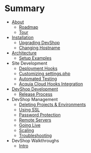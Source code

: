 # Summary

* [About](README.md)
   * [Roadmap](roadmap.md)
   * [Tour](tour.md)
* [Installation](install.md)
   * [Upgrading DevShop](upgrading.md)
   * [Changing Hostname](changing-hostname.md)
* [Architecture](architecture.md)
   * [Setup Examples](examples.md)
* Site Development
   * [Deployment Hooks](deployment-hooks.md)
   * [Customizing settings.php](settings-php.md)
   * [Automated Testing](testing.md)
   * [Acquia Cloud Hooks Integration](deployment-hooks-acquia.md)
* [DevShop Development](development.md)
   * [Release Process](release-process.md)
* DevShop Management
   * [Deleting Projects & Environments](deleting.md)
   * [Using SSL](ssl.md)
   * [Password Protection](password-protect.md)
   * [Remote Servers](remotes.md)
   * [Going Live](going-live.md)
   * [Scaling](scaling.md)
   * [Troubleshooting](troubleshooting.md)
* DevShop Walkthroughs
   * [Intro](intro.md)

